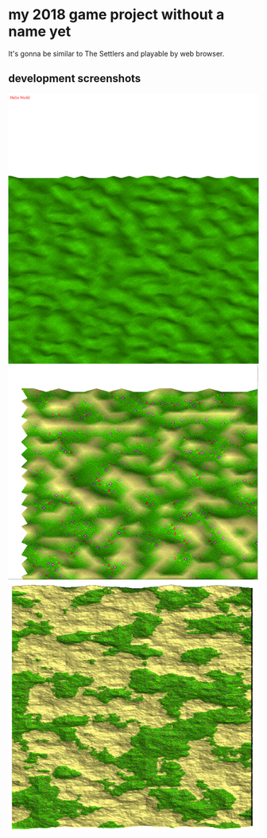 # my 2018 game project without a name yet

It's gonna be similar to The Settlers and playable by web browser.

## development screenshots

![2018-01-18](/doc/screenshots/2018-01-18.png)
![2018-01-18](/doc/screenshots/2018-01-19.png)
![2018-01-18](/doc/screenshots/2018-01-22.png)
